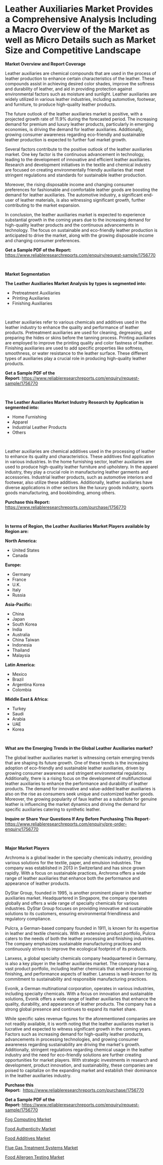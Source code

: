 <p><h1>Leather Auxiliaries Market Provides a Comprehensive Analysis Including a Macro Overview of the Market as well as Micro Details such as Market Size and Competitive Landscape</h1></p><p><strong>Market Overview and Report Coverage</strong></p>
<p><p>Leather auxiliaries are chemical compounds that are used in the process of leather production to enhance certain characteristics of the leather. These compounds assist in achieving desired color shades, improve the softness and durability of leather, and aid in providing protection against environmental factors such as moisture and sunlight. Leather auxiliaries are widely utilized in various leather industries, including automotive, footwear, and furniture, to produce high-quality leather products.</p><p>The future outlook of the leather auxiliaries market is positive, with a projected growth rate of 11.9% during the forecasted period. The increasing demand for premium and luxury leather products, particularly in emerging economies, is driving the demand for leather auxiliaries. Additionally, growing consumer awareness regarding eco-friendly and sustainable leather production is expected to further fuel market growth.</p><p>Several factors contribute to the positive outlook of the leather auxiliaries market. One key factor is the continuous advancement in technology, leading to the development of innovative and efficient leather auxiliaries. Research and development initiatives in the textile and chemical industry are focused on creating environmentally friendly auxiliaries that meet stringent regulations and standards for sustainable leather production.</p><p>Moreover, the rising disposable income and changing consumer preferences for fashionable and comfortable leather goods are boosting the demand for leather auxiliaries. The automotive industry, a significant end-user of leather materials, is also witnessing significant growth, further contributing to the market expansion.</p><p>In conclusion, the leather auxiliaries market is expected to experience substantial growth in the coming years due to the increasing demand for high-quality leather products and the continuous advancements in technology. The focus on sustainable and eco-friendly leather production is anticipated to drive the market, along with the growing disposable income and changing consumer preferences.</p></p>
<p><strong>Get a Sample PDF of the Report:</strong> <a href="https://www.reliableresearchreports.com/enquiry/request-sample/1756770">https://www.reliableresearchreports.com/enquiry/request-sample/1756770</a></p>
<p>&nbsp;</p>
<p><strong>Market Segmentation</strong></p>
<p><strong>The Leather Auxiliaries Market Analysis by types is segmented into:</strong></p>
<p><ul><li>Pretreatment Auxiliaries</li><li>Printing Auxiliaries</li><li>Finishing Auxiliaries</li></ul></p>
<p>&nbsp;</p>
<p><p>Leather auxiliaries refer to various chemicals and additives used in the leather industry to enhance the quality and performance of leather products. Pretreatment auxiliaries are used for cleaning, degreasing, and preparing the hides or skins before the tanning process. Printing auxiliaries are employed to improve the printing quality and color fastness of leather. Finishing auxiliaries are used to add specific properties like softness, smoothness, or water resistance to the leather surface. These different types of auxiliaries play a crucial role in producing high-quality leather products.</p></p>
<p><strong>Get a Sample PDF of the Report:</strong>&nbsp;<a href="https://www.reliableresearchreports.com/enquiry/request-sample/1756770">https://www.reliableresearchreports.com/enquiry/request-sample/1756770</a></p>
<p>&nbsp;</p>
<p><strong>The Leather Auxiliaries Market Industry Research by Application is segmented into:</strong></p>
<p><ul><li>Home Furnishing</li><li>Apparel</li><li>Industrial Leather Products</li><li>Others</li></ul></p>
<p>&nbsp;</p>
<p><p>Leather auxiliaries are chemical additives used in the processing of leather to enhance its quality and characteristics. These additives find application in various industries. In the home furnishing sector, leather auxiliaries are used to produce high-quality leather furniture and upholstery. In the apparel industry, they play a crucial role in manufacturing leather garments and accessories. Industrial leather products, such as automotive interiors and footwear, also utilize these additives. Additionally, leather auxiliaries have diverse applications in other sectors like the luxury goods industry, sports goods manufacturing, and bookbinding, among others.</p></p>
<p><strong>Purchase this Report:</strong>&nbsp; <a href="https://www.reliableresearchreports.com/purchase/1756770">https://www.reliableresearchreports.com/purchase/1756770</a></p>
<p>&nbsp;</p>
<p><strong>In terms of Region, the Leather Auxiliaries Market Players available by Region are:</strong></p>
<p>
    <p> <strong> North America: </strong>
        <ul>
            <li>United States</li>
            <li>Canada</li>
        </ul>
        </p> 
    <p> <strong> Europe: </strong>
        <ul>
            <li>Germany</li>
            <li>France</li>
            <li>U.K.</li>
            <li>Italy</li>
            <li>Russia</li>
        </ul>
        </p> 
    <p> <strong> Asia-Pacific: </strong>
        <ul>
            <li>China</li>
            <li>Japan</li>
            <li>South Korea</li>
            <li>India</li>
            <li>Australia</li>
            <li>China Taiwan</li>
            <li>Indonesia</li>
            <li>Thailand</li>
            <li>Malaysia</li>
        </ul>
        </p> 
    <p> <strong> Latin America: </strong>
        <ul>
            <li>Mexico</li>
            <li>Brazil</li>
            <li>Argentina Korea</li>
            <li>Colombia</li>
        </ul>
        </p> 
    <p> <strong> Middle East & Africa: </strong>
        <ul>
            <li>Turkey</li>
            <li>Saudi</li>
            <li>Arabia</li>
            <li>UAE</li>
            <li>Korea</li>
        </ul>
    </p>
    </p>
<p>&nbsp;</p>
<p><strong>What are the Emerging Trends in the Global Leather Auxiliaries market?</strong></p>
<p><p>The global leather auxiliaries market is witnessing certain emerging trends that are shaping its future growth. One of these trends is the increasing adoption of eco-friendly and sustainable leather auxiliaries, driven by growing consumer awareness and stringent environmental regulations. Additionally, there is a rising focus on the development of multifunctional leather auxiliaries to enhance the performance and durability of leather products. The demand for innovative and value-added leather auxiliaries is also on the rise as consumers seek unique and customized leather goods. Moreover, the growing popularity of faux leather as a substitute for genuine leather is influencing the market dynamics and driving the demand for specific auxiliaries catering to synthetic leather.</p></p>
<p><strong>Inquire or Share Your Questions If Any Before Purchasing This Report</strong>- <a href="https://www.reliableresearchreports.com/enquiry/pre-order-enquiry/1756770">https://www.reliableresearchreports.com/enquiry/pre-order-enquiry/1756770</a></p>
<p>&nbsp;</p>
<p><strong>Major Market Players</strong></p>
<p><p>Archroma is a global leader in the specialty chemicals industry, providing various solutions for the textile, paper, and emulsion industries. The company was established in 2013 in Switzerland and has since grown rapidly. With a focus on sustainable practices, Archroma offers a wide range of leather auxiliaries that enhance both the performance and appearance of leather products.</p><p>DyStar Group, founded in 1995, is another prominent player in the leather auxiliaries market. Headquartered in Singapore, the company operates globally and offers a wide range of specialty chemicals for various industries. DyStar Group focuses on providing innovative and sustainable solutions to its customers, ensuring environmental friendliness and regulatory compliance.</p><p>Pulcra, a German-based company founded in 1911, is known for its expertise in leather and textile chemicals. With an extensive product portfolio, Pulcra caters to the needs of both the leather processing and finishing industries. The company emphasizes sustainable manufacturing practices and continuously strives to improve the ecological footprint of its products.</p><p>Lanxess, a global specialty chemicals company headquartered in Germany, is also a key player in the leather auxiliaries market. The company has a vast product portfolio, including leather chemicals that enhance processing, finishing, and performance aspects of leather. Lanxess is well-known for its commitment to sustainability and responsible manufacturing practices.</p><p>Evonik, a German multinational corporation, operates in various industries, including specialty chemicals. With a focus on innovation and sustainable solutions, Evonik offers a wide range of leather auxiliaries that enhance the quality, durability, and appearance of leather products. The company has a strong global presence and continues to expand its market share.</p><p>While specific sales revenue figures for the aforementioned companies are not readily available, it is worth noting that the leather auxiliaries market is lucrative and expected to witness significant growth in the coming years. Factors such as increasing demand for high-quality leather products, advancements in processing technologies, and growing consumer awareness regarding sustainability are driving the market's growth. Additionally, stringent regulations regarding chemical usage in the leather industry and the need for eco-friendly solutions are further creating opportunities for market players. With strategic investments in research and development, product innovation, and sustainability, these companies are poised to capitalize on the expanding market and establish their dominance in the leather auxiliaries industry.</p></p>
<p><strong>Purchase this Report:</strong>&nbsp;&nbsp;<a href="https://www.reliableresearchreports.com/purchase/1756770">https://www.reliableresearchreports.com/purchase/1756770</a></p>
<p></p>
<p><strong>Get a Sample PDF of the Report:</strong>&nbsp;<a href="https://www.reliableresearchreports.com/enquiry/request-sample/1756770">https://www.reliableresearchreports.com/enquiry/request-sample/1756770</a></p>
<p><p><a href="https://medium.com/@shiv151299/fog-computing-market-share-evolution-and-market-growth-trends-2023-2030-b7e6a4d07456">Fog Computing Market</a></p><p><a href="https://medium.com/@rosaleekoss/food-authenticity-market-competitive-analysis-market-trends-and-forecast-to-2030-d63e3ea7b099">Food Authenticity Market</a></p><p><a href="https://medium.com/@robinrathi2023/food-additives-nbsp-market-focuses-on-market-share-size-and-projected-forecast-till-2030-eabe51cc18dd">Food Additives Market</a></p><p><a href="https://medium.com/@jeromekling1967/flue-gas-treatment-systems-market-size-cagr-trends-2024-2030-68e77c7fbe65">Flue Gas Treatment Systems Market</a></p><p><a href="https://medium.com/@bethhermann2023/food-allergen-testing-market-competitive-analysis-market-trends-and-forecast-to-2030-e347ce87e5a7">Food Allergen Testing Market</a></p></p>